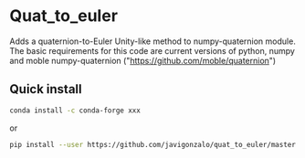 # Quat_to_euler
Adds a quaternion-to-Euler Unity-like method to numpy-quaternion module.
The basic requirements for this code are current versions of python, numpy and 
moble numpy-quaternion ("https://github.com/moble/quaternion")

## Quick install
```sh
conda install -c conda-forge xxx
```

or

```sh
pip install --user https://github.com/javigonzalo/quat_to_euler/master.zip
```

